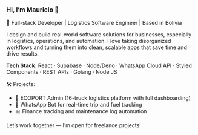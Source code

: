 ### Hi, I’m Mauricio 👋  
🚛 Full-stack Developer | Logistics Software Engineer | Based in Bolivia

I design and build real-world software solutions for businesses, especially in logistics, operations, and automation. I love taking disorganized workflows and turning them into clean, scalable apps that save time and drive results.

**Tech Stack**: React · Supabase · Node/Deno · WhatsApp Cloud API · Styled Components · REST APIs · Golang · Node JS 

🛠 Projects:
- 🚛 ECOPORT Admin (16-truck logistics platform with full dashboarding)
- 📱 WhatsApp Bot for real-time trip and fuel tracking
- 📊 Finance tracking and maintenance log automation

Let’s work together — I’m open for freelance projects!
